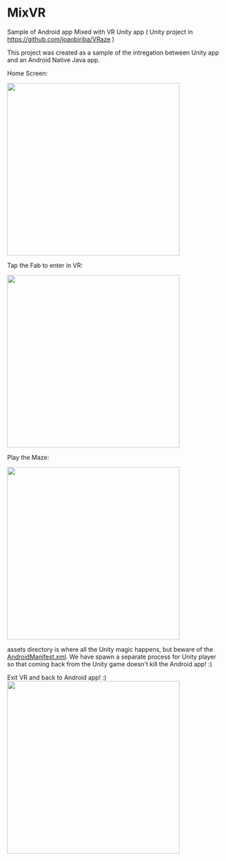 # MixVR
Sample of Android app Mixed with VR Unity app ( Unity project in https://github.com/joaobiriba/VRaze )

This project was created as a sample of the intregation between Unity app and an Android Native Java app.

Home Screen:

<img src="https://github.com/joaobiriba/MixVR/blob/master/Screenshots/home.png" width="400">

Tap the Fab to enter in VR:

<img src="https://github.com/joaobiriba/MixVR/blob/master/Screenshots/enterVR.jpg" width="400">


Play the Maze:

<img src="https://github.com/joaobiriba/MixVR/blob/master/Screenshots/vrmaze.jpg" width="400">

assets directory is where all the Unity magic happens, but beware of the [AndroidManifest.xml](https://github.com/joaobiriba/MixVR/blob/master/app/src/main/AndroidManifest.xml).
We have spawn a separate process for Unity player so that coming back from the Unity game doesn't kill the Android app! :)

Exit VR and back to Android app! :)
<img src="https://github.com/joaobiriba/MixVR/blob/master/Screenshots/exitVR.jpg" width="400">
